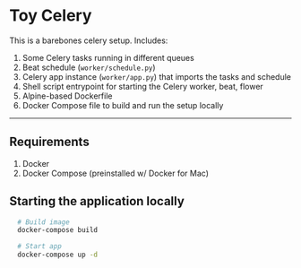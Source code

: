 # Toy Celery

This is a barebones celery setup. Includes:
1. Some Celery tasks running in different queues
1. Beat schedule (`worker/schedule.py`)
1. Celery app instance (`worker/app.py`) that imports the tasks and schedule
1. Shell script entrypoint for starting the Celery worker, beat, flower
1. Alpine-based Dockerfile
1. Docker Compose file to build and run the setup locally

-----------

## Requirements

1. Docker
1. Docker Compose (preinstalled w/ Docker for Mac)

## Starting the application locally

```bash
  # Build image
  docker-compose build

  # Start app
  docker-compose up -d
```
